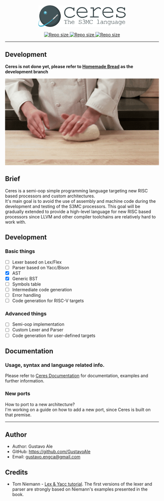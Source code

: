<p align="center">
    <a href="#">
        <img src="assets/logo.png" height="70" alt="Ceres - The S3MC language">
    </a>
</p>

<p align="center">
    <a href="#">
    <img src="https://img.shields.io/github/repo-size/gustavoale/ceres-lang?style=for-the-badge"
    style="max-width:100%;" alt="Repo size">
    </a>
    <a href="/LICENSE">
        <img src="https://img.shields.io/github/license/gustavoale/ceres-lang?style=for-the-badge" style="max-width:100%;" alt="Repo size">
    </a>
    <a href="#">
    <img src="https://img.shields.io/github/last-commit/gustavoale/ceres-lang?style=for-the-badge" style="max-width:100%;" alt="Repo size">
    </a>
</p>

---
## Development

**Ceres is not done yet, please refer to [Homemade Bread](https://github.com/GustavoAle/ceres-lang/tree/homemade-bread) as the development branch**

<p align="center">
<img src="assets/homemade-bread.gif">
</p>

## Brief
Ceres is a semi-oop simple programming language targeting new RISC based
processors and custom architectures.  
It's main goal is to avoid the use of assembly and machine code during the
development and testing of the S3MC processors. This goal will be gradually
extended to provide a high-level language for new RISC based processors since LLVM
and other compiler toolchains are relatively hard to work with.

## Development
### Basic things
- [ ] Lexer based on Lex/Flex
- [ ] Parser based on Yacc/Bison
- [x] AST
- [x] Generic BST
- [ ] Symbols table
- [ ] Intermediate code generation
- [ ] Error handling
- [ ] Code generation for RISC-V targets

### Advanced things
- [ ] Semi-oop implementation
- [ ] Custom Lexer and Parser
- [ ] Code generation for user-defined targets 

## Documentation
### Usage, syntax and language related info.
Please refer to [Ceres Documentation](https://gustavoale.github.io/ceres-lang-doc/site/)
for documentation, examples and further information.

### New ports
How to port to a new architecture?  
I'm working on a guide on how to add a new port, since Ceres is built on that premise.

---
## Author

* Author: Gustavo Ale
* GitHub: https://github.com/GustavoAle
* Email: gustavo.engca@gmail.com

## Credits

* Tom Niemann - [Lex & Yacc tutorial](https://www.epaperpress.com/lexandyacc/).
The first versions of the lexer and parser are strongly based on Niemann's
examples presented in the book.
